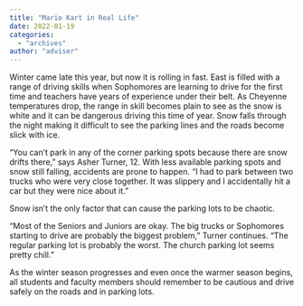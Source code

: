 ```yaml
---
title: "Mario Kart in Real Life"
date: 2022-01-19
categories: 
  - "archives"
author: "adviser"
---
```


Winter came late this year, but now it is rolling in fast. East is filled with a range of driving skills when Sophomores are learning to drive for the first time and teachers have years of experience under their belt. As Cheyenne temperatures drop, the range in skill becomes plain to see as the snow is white and it can be dangerous driving this time of year. Snow falls through the night making it difficult to see the parking lines and the roads become slick with ice.

“You can’t park in any of the corner parking spots because there are snow drifts there,” says Asher Turner, 12. With less available parking spots and snow still falling, accidents are prone to happen. “I had to park between two trucks who were very close together. It was slippery and I accidentally hit a car but they were nice about it.”  

Snow isn’t the only factor that can cause the parking lots to be chaotic.

“Most of the Seniors and Juniors are okay. The big trucks or Sophomores starting to drive are probably the biggest problem,” Turner continues. “The regular parking lot is probably the worst. The church parking lot seems pretty chill.”

As the winter season progresses and even once the warmer season begins, all students and faculty members should remember to be cautious and drive safely on the roads and in parking lots.
